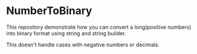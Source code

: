 # NumberToBinary
This repository demonstrate how you can convert a long(positive numbers) into binary format using string and string builder.

This doesn't handle cases with negative numbers or decimals.
